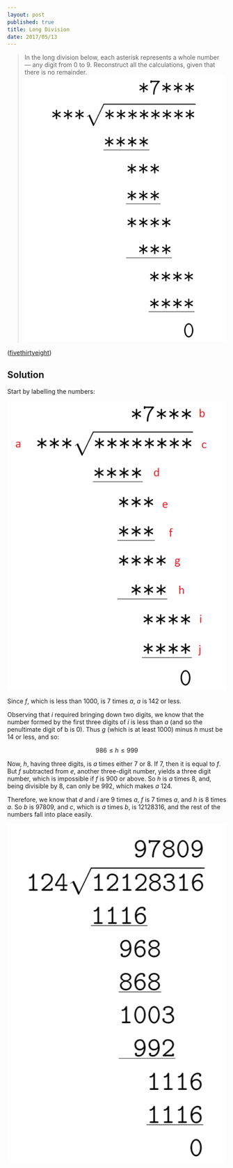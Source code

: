 ```yaml
---
layout: post
published: true
title: Long Division
date: 2017/05/13
---
```


>In the long division below, each asterisk represents a whole number — any digit from 0 to 9. Reconstruct all the calculations, given that there is no remainder.![Long Division Problem](/img/LD.PNG)

<!--more-->

([fivethirtyeight](https://fivethirtyeight.com/features/can-you-do-math-without-numbers/))

## Solution

Start by labelling the numbers:

![Long division problem, labeled.](/img/LD-labeled.png)

Since $f$, which is less than $1000$, is $7$ times $a$, $a$ is $142$ or less. 

Observing that $i$ required bringing down two digits, we know that the number formed by the first three digits of $i$ is less than $a$ (and so the penultimate digit of b is $0$). Thus $g$ (which is at least $1000$) minus $h$ must be $14$ or less, and so:

$$986 \leq h \leq 999$$

Now, $h$, having three digits, is $a$ times either $7$ or $8$. If $7$, then it is equal to $f$. But $f$ subtracted from $e$, another three-digit number, yields a three digit number, which is impossible if $f$ is $900$ or above. So $h$ is $a$ times $8$, and, being divisible by 8, can only be $992$, which makes $a$ $124$.

Therefore, we know that $d$ and $i$ are $9$ times $a$, $f$ is $7$ times $a$, and $h$ is $8$ times $a$. So $b$ is $97809$, and $c$, which is $a$ times $b$, is $12128316$, and the rest of the numbers fall into place easily.

![Long division problem, solved.](/img/LD-Solved.PNG)

<br>
